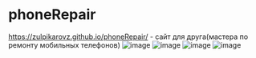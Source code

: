 # phoneRepair
https://zulpikarovz.github.io/phoneRepair/ - сайт для друга(мастера по ремонту мобильных телефонов)
![image](https://user-images.githubusercontent.com/45043894/138617696-eb79dac4-8cdc-40b2-b07d-61d0c753e748.png)
![image](https://user-images.githubusercontent.com/45043894/138617701-274df2d4-81fa-444e-b872-fa5f4a5b54f3.png)
![image](https://user-images.githubusercontent.com/45043894/138617740-7eb173a5-ae46-4cc8-b985-ec631aac3d4a.png)
![image](https://user-images.githubusercontent.com/45043894/138617742-f9e7c3e3-bfd9-477e-b249-48ff6c49f9ce.png)
